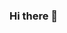 ### Hi there 👋

<!--
**pundedo/pundedo** is a ✨ _special_ ✨ repository because its `README.md` (this file) appears on your GitHub profile.

Here are some ideas to get you started:

- 🔭 I’m currently working on ... 2D RPG, inspired by Dave Morris + Oliver Johnson's "Dragon Warriors" gamebook
- 🌱 I’m currently learning ... Java, Python, JavaScript
- 👯 I’m looking to collaborate on ... making the game multiplayer
- 🤔 I’m looking for help with ... Images/Art
- 💬 Ask me about ... anything
- 📫 How to reach me: ... Twitter @phundy4
- 😄 Pronouns: ... he, hehe
- ⚡ Fun fact: ... I know alot about radioactivity
-->
